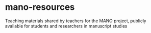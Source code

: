 # mano-resources
Teaching materials shared by teachers for the MANO project, publicly available for students and researchers in manuscript studies
